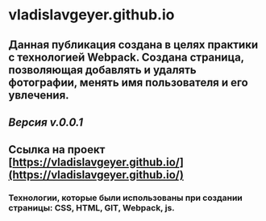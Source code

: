 # vladislavgeyer.github.io
## Данная публикация создана в целях практики с технологией Webpack. Создана страница, позволяющая добавлять и удалять фотографии, менять имя пользователя и его увлечения. 
## *Версия v.0.0.1* 
## Ссылка на проект [https://vladislavgeyer.github.io/](https://vladislavgeyer.github.io/)
### Технологии, которые были использованы при создании страницы: CSS, HTML, GIT, Webpack, js.